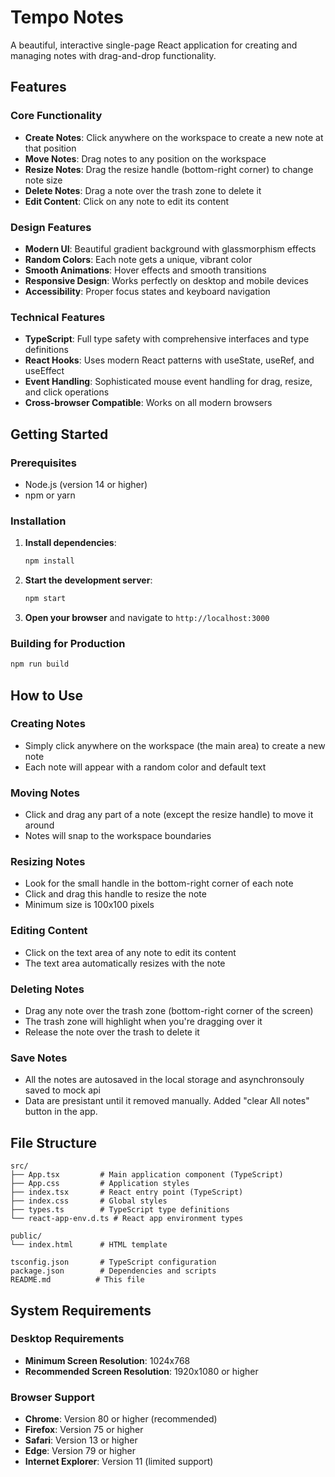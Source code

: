 # Tempo Notes

A beautiful, interactive single-page React application for creating and managing notes with drag-and-drop functionality.

## Features

### Core Functionality
- **Create Notes**: Click anywhere on the workspace to create a new note at that position
- **Move Notes**: Drag notes to any position on the workspace
- **Resize Notes**: Drag the resize handle (bottom-right corner) to change note size
- **Delete Notes**: Drag a note over the trash zone to delete it
- **Edit Content**: Click on any note to edit its content

### Design Features
- **Modern UI**: Beautiful gradient background with glassmorphism effects
- **Random Colors**: Each note gets a unique, vibrant color
- **Smooth Animations**: Hover effects and smooth transitions
- **Responsive Design**: Works perfectly on desktop and mobile devices
- **Accessibility**: Proper focus states and keyboard navigation

### Technical Features
- **TypeScript**: Full type safety with comprehensive interfaces and type definitions
- **React Hooks**: Uses modern React patterns with useState, useRef, and useEffect
- **Event Handling**: Sophisticated mouse event handling for drag, resize, and click operations
- **Cross-browser Compatible**: Works on all modern browsers

## Getting Started

### Prerequisites
- Node.js (version 14 or higher)
- npm or yarn

### Installation

1. **Install dependencies**:
   ```bash
   npm install
   ```

2. **Start the development server**:
   ```bash
   npm start
   ```

3. **Open your browser** and navigate to `http://localhost:3000`

### Building for Production

```bash
npm run build
```

## How to Use

### Creating Notes
- Simply click anywhere on the workspace (the main area) to create a new note
- Each note will appear with a random color and default text

### Moving Notes
- Click and drag any part of a note (except the resize handle) to move it around
- Notes will snap to the workspace boundaries

### Resizing Notes
- Look for the small handle in the bottom-right corner of each note
- Click and drag this handle to resize the note
- Minimum size is 100x100 pixels

### Editing Content
- Click on the text area of any note to edit its content
- The text area automatically resizes with the note

### Deleting Notes
- Drag any note over the trash zone (bottom-right corner of the screen)
- The trash zone will highlight when you're dragging over it
- Release the note over the trash to delete it

### Save Notes
- All the notes are autosaved in the local storage and asynchronsouly saved to mock api
- Data are presistant until it removed manually. Added "clear All notes" button in the app.


## File Structure

```
src/
├── App.tsx         # Main application component (TypeScript)
├── App.css         # Application styles
├── index.tsx       # React entry point (TypeScript)
├── index.css       # Global styles
├── types.ts        # TypeScript type definitions
└── react-app-env.d.ts # React app environment types

public/
└── index.html      # HTML template

tsconfig.json       # TypeScript configuration
package.json        # Dependencies and scripts
README.md          # This file
```

## System Requirements

### Desktop Requirements
- **Minimum Screen Resolution**: 1024x768
- **Recommended Screen Resolution**: 1920x1080 or higher

### Browser Support
- **Chrome**: Version 80 or higher (recommended)
- **Firefox**: Version 75 or higher
- **Safari**: Version 13 or higher
- **Edge**: Version 79 or higher
- **Internet Explorer**: Version 11 (limited support)
